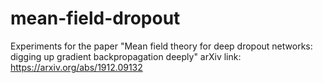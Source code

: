 # mean-field-dropout
Experiments for the paper "Mean field theory for deep dropout networks: digging up gradient backpropagation deeply"
arXiv link: https://arxiv.org/abs/1912.09132
